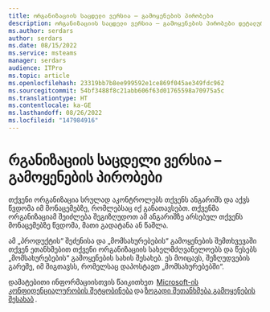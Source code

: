```yaml
---
title: ორგანიზაციის საცდელი ვერსია – გამოყენების პირობები
description: ორგანიზაციის საცდელი ვერსია – გამოყენების პირობები დეტალურად.
ms.author: serdars
author: serdars
ms.date: 08/15/2022
ms.service: msteams
manager: serdars
audience: ITPro
ms.topic: article
ms.openlocfilehash: 23319bb7b8ee999592e1ce869f045ae349fdc962
ms.sourcegitcommit: 54bf3488f8c21abb606f63d01765598a70975a5c
ms.translationtype: HT
ms.contentlocale: ka-GE
ms.lasthandoff: 08/26/2022
ms.locfileid: "147984916"
---
```

# <a name="organizational-trial--terms-of-service"></a>რგანიზაციის საცდელი ვერსია – გამოყენების პირობები

თქვენი ორგანიზაცია სრულად აკონტროლებს თქვენს ანგარიშს და აქვს წვდომა იმ მონაცემებზე, რომლებსაც იქ განათავსებთ. თქვენმა ორგანიზაციამ შეიძლება შეგიზღუდოთ ამ ანგარიშზე არსებულ თქვენს მონაცემებზე წვდომა, მათი გადატანა ან წაშლა.     

ამ „პროდუქტის“ შეძენისა და „მომსახურებების“ გამოყენების შემთხვევაში თქვენ ეთანხმებით თქვენი ორგანიზაციის სახელმძღვანელოებს და წესებს „მომსახურებების“ გამოყენების სახის შესახებ. ეს მოიცავს, შეზღუდვების გარეშე, იმ შიგთავსს, რომელსაც დაპოსტავთ „მომსახურებებში“.  

დამატებითი ინფორმაციისთვის წაიკითხეთ  [Microsoft-ის კონფიდენციალურობის შეტყობინება](https://privacy.microsoft.com/privacystatement) და [ზოგადი შეთანხმება გამოყენების შესახაბ](https://www.microsoft.com/legal/terms-of-use) .  
